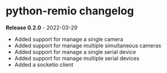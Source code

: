 # python-remio changelog

**Release 0.2.0** - 2022-03-29
- Added support for manage a single camera
- Added support for manage multiple simultaneous cameras
- Added support for manage a single serial device
- Added support for manage multiple serial devices
- Added a socketio client